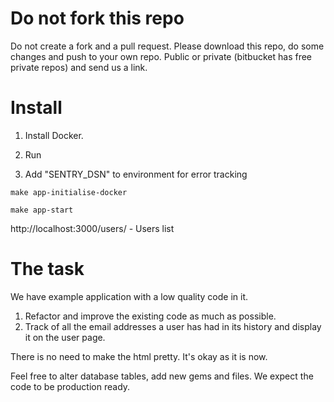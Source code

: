 # Do not fork this repo

Do not create a fork and a pull request.
Please download this repo, do some changes and push to your own repo. Public or private (bitbucket has free private repos) and send us a link.

# Install

1. Install Docker.

2. Run

3. Add "SENTRY_DSN" to environment for error tracking

```
make app-initialise-docker

make app-start
```

http://localhost:3000/users/ - Users list

# The task

We have example application with a low quality code in it.

1. Refactor and improve the existing code as much as possible.
2. Track of all the email addresses a user has had in its history and display it on the user page.

There is no need to make the html pretty. It's okay as it is now.

Feel free to alter database tables, add new gems and files. We expect the code to be production ready.
